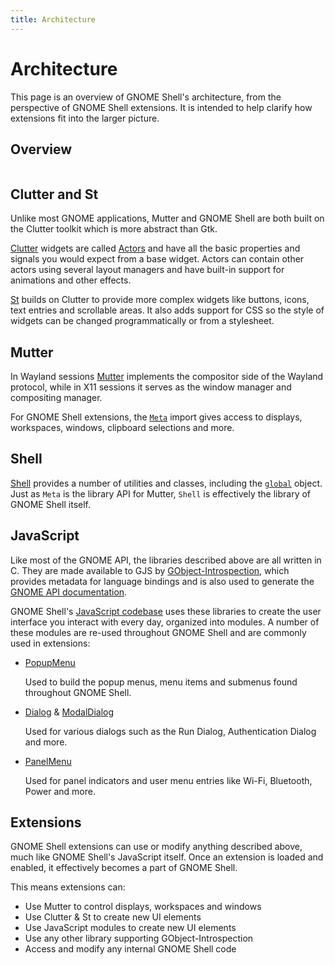 ```yaml
---
title: Architecture
---
```


# Architecture


This page is an overview of GNOME Shell's architecture, from the perspective of GNOME Shell extensions. It is intended to help clarify how extensions fit into the larger picture.

## Overview

<img :src="$withBase('/assets/img/gnome-shell-library-architecture.png')" />

## Clutter and St

Unlike most GNOME applications, Mutter and GNOME Shell are both built on the Clutter toolkit which is more abstract than Gtk.

[Clutter][clutter] widgets are called [Actors][clutter-actor] and have all the basic properties and signals you would expect from a base widget. Actors can contain other actors using several layout managers and have built-in support for animations and other effects.

[St][st] builds on Clutter to provide more complex widgets like buttons, icons, text entries and scrollable areas. It also adds support for CSS so the style of widgets can be changed programmatically or from a stylesheet.

## Mutter

In Wayland sessions [Mutter][mutter] implements the compositor side of the Wayland protocol, while in X11 sessions it serves as the window manager and compositing manager.

For GNOME Shell extensions, the [`Meta`][meta] import gives access to displays, workspaces, windows, clipboard selections and more.

## Shell

[Shell][shell] provides a number of utilities and classes, including the [`global`][shell-global] object. Just as `Meta` is the library API for Mutter, `Shell` is effectively the library of GNOME Shell itself.

## JavaScript

Like most of the GNOME API, the libraries described above are all written in C. They are made available to GJS by [GObject-Introspection][gi], which provides metadata for language bindings and is also used to generate the [GNOME API documentation][gnome-api].

GNOME Shell's [JavaScript codebase][gnome-shell-js] uses these libraries to create the user interface you interact with every day, organized into modules. A number of these modules are re-used throughout GNOME Shell and are commonly used in extensions:

* [PopupMenu][popup-menu]

  Used to build the popup menus, menu items and submenus found throughout GNOME Shell.

* [Dialog][dialog] & [ModalDialog][modal-dialog]

  Used for various dialogs such as the Run Dialog, Authentication Dialog and more.
  
* [PanelMenu][panel-menu]

  Used for panel indicators and user menu entries like Wi-Fi, Bluetooth, Power and more.

## Extensions

GNOME Shell extensions can use or modify anything described above, much like GNOME Shell's JavaScript itself. Once an extension is loaded and enabled, it effectively becomes a part of GNOME Shell.

This means extensions can:

* Use Mutter to control displays, workspaces and windows
* Use Clutter & St to create new UI elements
* Use JavaScript modules to create new UI elements
* Use any other library supporting GObject-Introspection
* Access and modify any internal GNOME Shell code


[mutter]: https://gitlab.gnome.org/GNOME/mutter
[clutter]: https://gjs-docs.gnome.org/#q=clutter
[clutter-actor]: https://gjs-docs.gnome.org/#q=clutter.actor
[gi]: https://gi.readthedocs.io/en/latest/index.html
[gnome-api]: https://gjs-docs.gnome.org/
[meta]: https://gjs-docs.gnome.org/#q=meta
[meta-plugin]: https://gjs-docs.gnome.org/#q=meta.plugin
[shell]: https://gjs-docs.gnome.org/#q=shell
[shell-global]: https://gjs-docs.gnome.org/#q=Shell.Global
[st]: https://gjs-docs.gnome.org/#q=st

[gnome-shell-js]: https://gitlab.gnome.org/GNOME/gnome-shell/tree/main/js
[dialog]: https://gitlab.gnome.org/GNOME/gnome-shell/blob/main/js/ui/dialog.js
[modal-dialog]: https://gitlab.gnome.org/GNOME/gnome-shell/blob/main/js/ui/modalDialog.js
[panel-menu]: https://gitlab.gnome.org/GNOME/gnome-shell/blob/main/js/ui/panelMenu.js
[popup-menu]: https://gitlab.gnome.org/GNOME/gnome-shell/blob/main/js/ui/popupMenu.js

